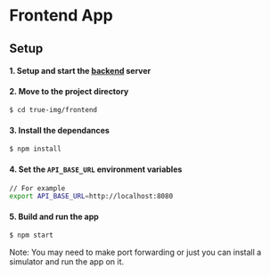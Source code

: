 # Frontend App

## Setup

#### 1. Setup and start the [backend](../backend/README.md#server-setup) server

#### 2. Move to the project directory
```bash
$ cd true-img/frontend
```

#### 3. Install the dependances
```bash
$ npm install
```


#### 4. Set the `API_BASE_URL` environment variables
```bash
// For example
export API_BASE_URL=http://localhost:8080
```

#### 5. Build and run the app
```bash
$ npm start
```
Note: You may need to make port forwarding or just you can install a simulator and run the app on it.
